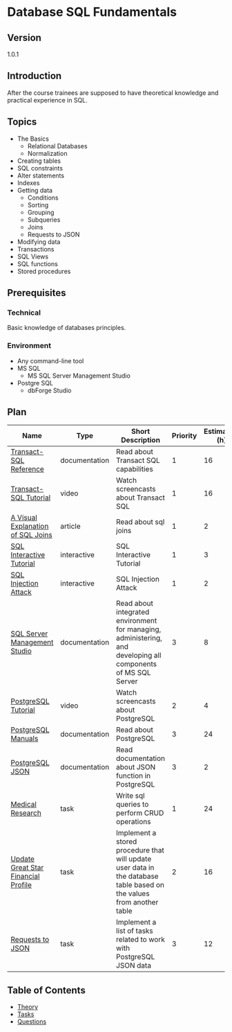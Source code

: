 # Database SQL Fundamentals

## Version

1.0.1

## Introduction

After the course trainees are supposed to have theoretical knowledge and practical experience in SQL.

## Topics

* The Basics
  * Relational Databases
  * Normalization
* Creating tables
* SQL constraints
* Alter statements
* Indexes
* Getting data
  * Conditions
  * Sorting
  * Grouping
  * Subqueries
  * Joins
  * Requests to JSON
* Modifying data
* Transactions
* SQL Views
* SQL functions
* Stored procedures

## Prerequisites

### Technical

Basic knowledge of databases principles.

### Environment

* Any command-line tool
* MS SQL
  * MS SQL Server Management Studio
* Postgre SQL
  * dbForge Studio

## Plan

| Name                                                                                                                             | Type          | Short Description                                                                                                    | Priority | Estimation (h) |
| -------------------------------------------------------------------------------------------------------------------------------- | ------------- | -------------------------------------------------------------------------------------------------------------------- | -------- | -------------- |
| [Transact-SQL Reference](https://docs.microsoft.com/en-us/sql/t-sql/language-reference?view=sql-server-2017)                     | documentation | Read about Transact SQL capabilities                                                                                 | 1        | 16             |
| [Transact-SQL Tutorial](https://www.youtube.com/watch?v=GOvQUd6-ttE&list=PLvItDmb0sZw_ALKpj5uy5k71w28L5Xmol)                     | video         | Watch screencasts about Transact SQL                                                                                 | 1        | 16             |
| [A Visual Explanation of SQL Joins](https://blog.codinghorror.com/a-visual-explanation-of-sql-joins/)                            | article       | Read about sql joins                                                                                                 | 1        | 2              |
| [SQL Interactive Tutorial](https://sqlzoo.net/wiki/SQL_Tutorial)                                                                              | interactive          | SQL Interactive Tutorial                                                   | 1        | 3             |
| [SQL Injection Attack](https://sqlzoo.net/hack/)                                                                              | interactive          | SQL Injection Attack                                                   | 1        | 2             |
| [SQL Server Management Studio](https://docs.microsoft.com/en-us/sql/ssms/sql-server-management-studio-ssms?view=sql-server-2017) | documentation | Read about integrated environment for managing, administering, and developing all components of MS SQL Server        | 3        | 8              |
| [PostgreSQL Tutorial](https://www.youtube.com/watch?v=AjUVGzSuO_k&list=PLvItDmb0sZw_9bh2KeIKe4KkqKmhLbj3Z&index=2)               | video         | Watch screencasts about PostgreSQL                                                                                   | 2        | 4              |
| [PostgreSQL Manuals](https://www.postgresql.org/docs/manuals/)                                                                   | documentation | Read about PostgreSQL                                                                                                | 3        | 24             |
| [PostgreSQL JSON](https://www.postgresql.org/docs/9.5/functions-json.html)                                                       | documentation | Read documentation about JSON function in PostgreSQL                                                                 | 3        | 2              |
| [Medical Research](./tasks/medical-research/readme.md)                                                                           | task          | Write sql queries to perform CRUD operations                                                                         | 1        | 24             |
| [Update Great Star Financial Profile](./tasks/update-great-star-financial-profile/readme.md)                                     | task          | Implement a stored procedure that will update user data in the database table based on the values from another table | 2        | 16             |
| [Requests to JSON](./tasks/json-requests/readme.md)                                                                              | task          | Implement a list of tasks related to work with PostgreSQL JSON data                                                  | 3        | 12             |

## Table of Contents

* [Theory](./theory/readme.md)
* [Tasks](./tasks/readme.md)
* [Questions](./questions/readme.md)
